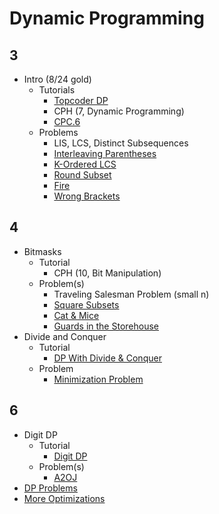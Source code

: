 # Dynamic Programming
      
## 3
  * Intro (8/24 gold)
    * Tutorials
      * [Topcoder DP](https://www.topcoder.com/community/data-science/data-science-tutorials/dynamic-programming-from-novice-to-advanced/)
      * CPH (7, Dynamic Programming)
      * [CPC.6](https://github.com/SuprDewd/T-414-AFLV/tree/master/06_dynamic_programming)
    * Problems 
      * LIS, LCS, Distinct Subsequences
      * [Interleaving Parentheses](https://community.topcoder.com/stat?c=problem_statement&pm=14635&rd=16933)
      * [K-Ordered LCS](https://www.hackerearth.com/problem/algorithm/mancunian-and-k-ordered-lcs-e6a4b8c6/) [](51)
      * [Round Subset](http://codeforces.com/contest/837/problem/D) [](59)
      * [Fire](http://codeforces.com/contest/864/problem/E) [](59)
      * [Wrong Brackets](https://csacademy.com/contest/round-51/task/wrong-brackets/) [](69)

## 4
  * Bitmasks
    * Tutorial
      * CPH (10, Bit Manipulation)
    * Problem(s)
      * Traveling Salesman Problem (small n)
      * [Square Subsets](http://codeforces.com/contest/895/problem/C) [](63)
      * [Cat & Mice](https://open.kattis.com/problems/catandmice) [](66)
      * [Guards in the Storehouse](http://codeforces.com/problemset/problem/845/F) [](71)
  * Divide and Conquer
    * Tutorial
      * [DP With Divide & Conquer](http://codeforces.com/blog/entry/8219)
    * Problem
      * [Minimization Problem](http://codeforces.com/contest/868/problem/F)
 
## 6
  * Digit DP
    * Tutorial
      * [Digit DP](http://codeforces.com/blog/entry/53960)
    * Problem(s)
      * [A2OJ](https://a2oj.com/category?ID=315)
  * [DP Problems](http://codeforces.com/blog/entry/325)
  * [More Optimizations](http://codeforces.com/blog/entry/8219)
